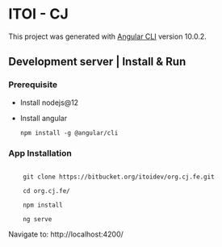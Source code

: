 # ITOI - CJ

This project was generated with [Angular CLI](https://github.com/angular/angular-cli) version 10.0.2.

## Development server | Install & Run
### Prerequisite 
 - Install nodejs@12
 - Install angular
 
    `npm install -g @angular/cli`
### App Installation
```
    
    git clone https://bitbucket.org/itoidev/org.cj.fe.git

    cd org.cj.fe/

    npm install

    ng serve

```

Navigate to: http://localhost:4200/ 
